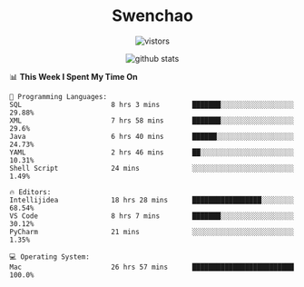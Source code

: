 <h1 align="center">Swenchao</h3>

<p align="center">
  <img src="https://visitor-badge.glitch.me/badge?page_id=Swenchao" alt="vistors" />
</p>

<p align="center">
  <img src="https://github-readme-stats.vercel.app/api?username=Swenchao&count_private=true&show_icons=true&theme=vue-dark&hide_title=true" alt="github stats" />
</p>

<!--START_SECTION:waka-->
📊 **This Week I Spent My Time On** 

```text
💬 Programming Languages: 
SQL                      8 hrs 3 mins        ███████░░░░░░░░░░░░░░░░░░   29.88% 
XML                      7 hrs 58 mins       ███████░░░░░░░░░░░░░░░░░░   29.6% 
Java                     6 hrs 40 mins       ██████░░░░░░░░░░░░░░░░░░░   24.73% 
YAML                     2 hrs 46 mins       ██░░░░░░░░░░░░░░░░░░░░░░░   10.31% 
Shell Script             24 mins             ░░░░░░░░░░░░░░░░░░░░░░░░░   1.49%

🔥 Editors: 
Intellijidea             18 hrs 28 mins      █████████████████░░░░░░░░   68.54% 
VS Code                  8 hrs 7 mins        ███████░░░░░░░░░░░░░░░░░░   30.12% 
PyCharm                  21 mins             ░░░░░░░░░░░░░░░░░░░░░░░░░   1.35%

💻 Operating System: 
Mac                      26 hrs 57 mins      █████████████████████████   100.0%

```


<!--END_SECTION:waka-->
